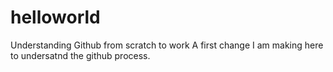 # helloworld
Understanding Github from scratch to work
A first change I am making here to undersatnd the github process.
